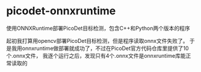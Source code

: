# picodet-onnxruntime
使用ONNXRuntime部署PicoDet目标检测，包含C++和Python两个版本的程序

起初我打算用opencv部署PicoDet目标检测，但是程序读取onnx文件失败了。
于是我用onnxruntime做部署就成功了，不过在PicoDet官方代码仓库里提供了10个.onnx文件，
我逐个运行之后，发现只有4个.onnx文件是onnxruntime库能正常读取的
